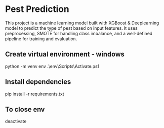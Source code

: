 
# Pest Prediction
This project is a machine learning model built with XGBoost & Deeplearning model to predict the type of pest based on input features. It uses preprocessing, SMOTE for handling class imbalance, and a well-defined pipeline for training and evaluation.



## Create virtual environment - windows
python -m venv env
.\env\Scripts\Activate.ps1 

## Install dependencies
pip install -r requirements.txt

## To close env
deactivate



